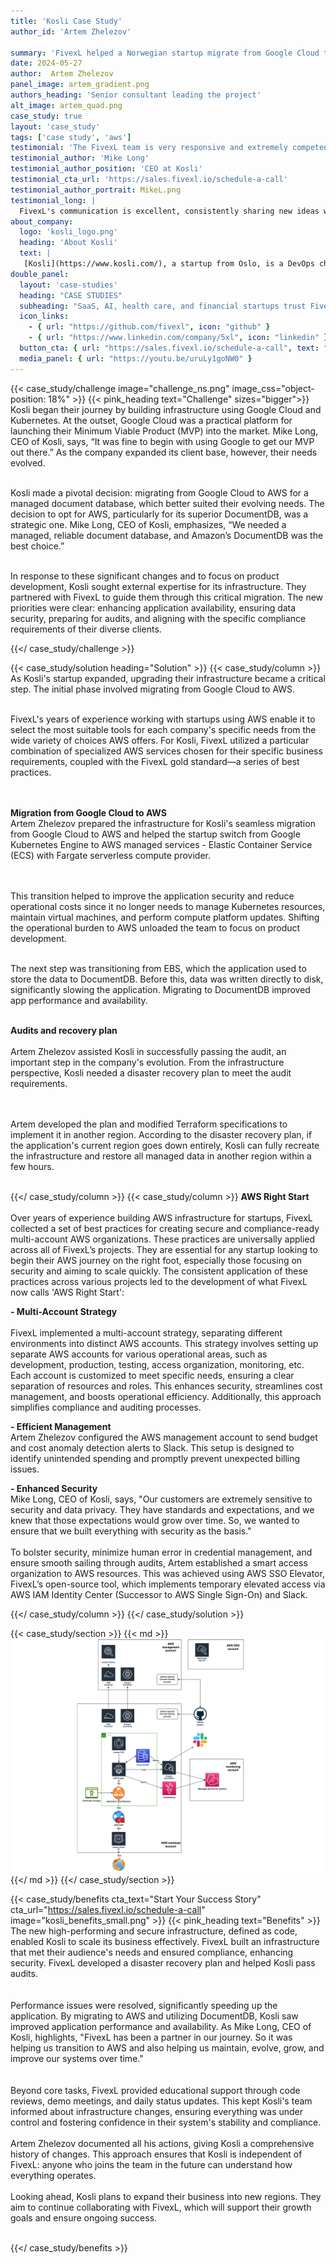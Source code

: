 ```yaml
---
title: 'Kosli Case Study'
author_id: 'Artem Zhelezov'
 
summary: 'FivexL helped a Norwegian startup migrate from Google Cloud to AWS ECS, enabling them to scale their business and pass audits.'
date: 2024-05-27 
author:  Artem Zhelezov
panel_image: artem_gradient.png
authors_heading: 'Senior consultant leading the project'
alt_image: artem_quad.png
case_study: true
layout: 'case_study'
tags: ['case study', 'aws']
testimonial: 'The FivexL team is very responsive and extremely competent, demonstrating a deep understanding and expertise in AWS.'
testimonial_author: 'Mike Long'
testimonial_author_position: 'CEO at Kosli'
testimonial_cta_url: 'https://sales.fivexl.io/schedule-a-call'
testimonial_author_portrait: MikeL.png
testimonial_long: |
  FivexL's communication is excellent, consistently sharing new ideas with us. We trust the team to implement solutions safely and without any issues, we've never experienced downtime with our infrastructure. FivexL has been a reliable partner throughout this entire period.
about_company:
  logo: 'kosli_logo.png'
  heading: 'About Kosli'
  text: |
   [Kosli](https://www.kosli.com/), a startup from Oslo, is a DevOps change management platform for regulated industries like banking, insurance, healthcare, and medical device manufacturing. It automates change approvals, audits, and compliance, making it easier for teams to meet industry regulations and standards like SOC2 and ISO. By recording every step of the software development process and tracking what’s running in environments, Kosli helps organizations to maintain security and compliance in their software delivery processes.
double_panel:
  layout: 'case-studies'
  heading: "CASE STUDIES"
  subheading: "SaaS, AI, health care, and financial startups trust FivexL to build their infrastructure in AWS, empowering their businesses to grow faster. Learn how."
  icon_links:
    - { url: "https://github.com/fivexl", icon: "github" }
    - { url: "https://www.linkedin.com/company/5xl", icon: "linkedin" }
  button_cta: { url: "https://sales.fivexl.io/schedule-a-call", text: "Book a consultation" }
  media_panel: { url: "https://youtu.be/uruLy1goNW0" }
---
```

{{< case_study/challenge  image="challenge_ns.png" image_css="object-position: 18%" >}}
{{< pink_heading text="Challenge"  sizes="bigger">}}
Kosli began their journey by building infrastructure using Google Cloud and Kubernetes. At the outset, Google Cloud was a practical platform for launching their Minimum Viable Product (MVP) into the market. Mike Long, CEO of Kosli, says, “It was fine to begin with using Google to get our MVP out there.” As the company expanded its client base, however, their needs evolved.<br/>
<br/>

Kosli made a pivotal decision: migrating from Google Cloud to AWS for a managed document database, which better suited their evolving needs. The decision to opt for AWS, particularly for its superior DocumentDB, was a strategic one. Mike Long, CEO of Kosli, emphasizes, “We needed a managed, reliable document database, and Amazon’s DocumentDB was the best choice.”<br/>
<br/>  

In response to these significant changes and to focus on product development, Kosli sought external expertise for its infrastructure. They partnered with FivexL to guide them through this critical migration. The new priorities were clear: enhancing application availability, ensuring data security, preparing for audits, and aligning with the specific compliance requirements of their diverse clients.
<br/>

{{</ case_study/challenge >}}
 
{{< case_study/solution heading="Solution" >}}
{{< case_study/column >}}
As Kosli's startup expanded, upgrading their infrastructure became a critical step. The initial phase involved migrating from Google Cloud to AWS.<br/> 
<br/>   

FivexL's years of experience working with startups using AWS enable it to select the most suitable tools for each company's specific needs from the wide variety of choices AWS offers. For Kosli, FivexL utilized a particular combination of specialized AWS services chosen for their specific business requirements, coupled with the FivexL gold standard—a series of best practices.<br/>  
<br/>  

**Migration from Google Cloud to AWS**  
Artem Zhelezov prepared the infrastructure for Kosli's seamless migration from Google Cloud to AWS and helped the startup switch from Google Kubernetes Engine to AWS managed services - Elastic Container Service (ECS) with Fargate serverless compute provider.<br/>  
<br/>  

This transition helped to improve the application security and reduce operational costs since it no longer needs to manage Kubernetes resources, maintain virtual machines, and perform compute platform updates. Shifting the operational burden to AWS unloaded the team to focus on product development.<br/> 
<br/>  

The next step was transitioning from EBS, which the application used to store the data to DocumentDB. Before this, data was written directly to disk, significantly slowing the application. Migrating to DocumentDB improved app performance and availability.<br/> 
<br/>  

**Audits and recovery plan**<br/>  
Artem Zhelezov assisted Kosli in successfully passing the audit, an important step in the company's evolution. From the infrastructure perspective, Kosli needed a disaster recovery plan to meet the audit requirements.<br/>  
<br/>  

Artem developed the plan and modified Terraform specifications to implement it in another region. According to the disaster recovery plan, if the application's current region goes down entirely, Kosli can fully recreate the infrastructure and restore all managed data in another region within a few hours.<br/> 
<br/>  


{{</ case_study/column >}}
{{< case_study/column >}}
**AWS Right Start**<br/>  
Over years of experience building AWS infrastructure for startups, FivexL collected a set of best practices for creating secure and compliance-ready multi-account AWS organizations. These practices are universally applied across all of FivexL’s projects. They are essential for any startup looking to begin their AWS journey on the right foot, especially those focusing on security and aiming to scale quickly. The consistent application of these practices across various projects led to the development of what FivexL now calls 'AWS Right Start':

**- Multi-Account Strategy**<br/>  
FivexL implemented a multi-account strategy, separating different environments into distinct AWS accounts. This strategy involves setting up separate AWS accounts for various operational areas, such as development, production, testing, access organization, monitoring, etc. Each account is customized to meet specific needs, ensuring a clear separation of resources and roles. This enhances security, streamlines cost management, and boosts operational efficiency. Additionally, this approach simplifies compliance and auditing processes. 


**- Efficient Management**<br/>
Artem Zhelezov configured the AWS management account to send budget and cost anomaly detection alerts to Slack. This setup is designed to identify unintended spending and promptly prevent unexpected billing issues.

**- Enhanced Security**<br/>
Mike Long, CEO of Kosli, says, "Our customers are extremely sensitive to security and data privacy. They have standards and expectations, and we knew that those expectations would grow over time. So, we wanted to ensure that we built everything with security as the basis."<br/>  
To bolster security, minimize human error in credential management, and ensure smooth sailing through audits, Artem established a smart access organization to AWS resources. This was achieved using AWS SSO Elevator,  FivexL’s open-source tool, which implements temporary elevated access via AWS IAM Identity Center (Successor to AWS Single Sign-On) and Slack. 
<br/>  
  
{{</ case_study/column >}}
{{</ case_study/solution >}} 

{{< case_study/section >}}
{{< md >}}![diagram](kosli_diagram.png){{</ md >}}
{{</ case_study/section >}}

{{< case_study/benefits
    cta_text="Start Your Success Story"
    cta_url="https://sales.fivexl.io/schedule-a-call"
    image="kosli_benefits_small.png"
    >}}
{{< pink_heading text="Benefits" >}}
The new high-performing and secure infrastructure, defined as code, enabled Kosli to scale its business effectively. FivexL built an infrastructure that met their audience's needs and ensured compliance, enhancing security. FivexL developed a disaster recovery plan and helped Kosli pass audits.<br/>  
<br/>
Performance issues were resolved, significantly speeding up the application. By migrating to AWS and utilizing DocumentDB, Kosli saw improved application performance and availability. As Mike Long, CEO of Kosli, highlights, "FivexL has been a partner in our journey. So it was helping us transition to AWS and also helping us maintain, evolve, grow, and improve our systems over time."<br/>  
<br/>
Beyond core tasks, FivexL provided educational support through code reviews, demo meetings, and daily status updates. This kept Kosli's team informed about infrastructure changes, ensuring everything was under control and fostering confidence in their system's stability and compliance.<br/> 
<br/>
Artem Zhelezov documented all his actions, giving Kosli a comprehensive history of changes. This approach ensures that Kosli is independent of FivexL: anyone who joins the team in the future can understand how everything operates.<br/>
<br/>
Looking ahead, Kosli plans to expand their business into new regions. They aim to continue collaborating with FivexL, which will support their growth goals and ensure ongoing success.
<br/>
<br/>




{{</ case_study/benefits >}}

